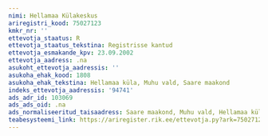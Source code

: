 ```yaml
---
nimi: Hellamaa Külakeskus
ariregistri_kood: 75027123
kmkr_nr: ''
ettevotja_staatus: R
ettevotja_staatus_tekstina: Registrisse kantud
ettevotja_esmakande_kpv: 23.09.2002
ettevotja_aadress: .na
asukoht_ettevotja_aadressis: ''
asukoha_ehak_kood: 1808
asukoha_ehak_tekstina: Hellamaa küla, Muhu vald, Saare maakond
indeks_ettevotja_aadressis: '94741'
ads_adr_id: 103069
ads_ads_oid: .na
ads_normaliseeritud_taisaadress: Saare maakond, Muhu vald, Hellamaa küla
teabesysteemi_link: https://ariregister.rik.ee/ettevotja.py?ark=75027123&ref=rekvisiidid
---
```

